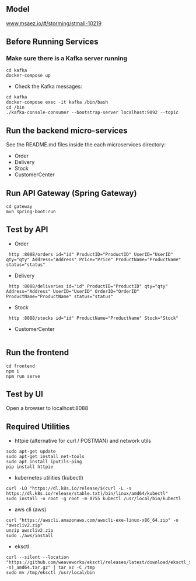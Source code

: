 # 

## Model
www.msaez.io/#/storming/stmall-10219

## Before Running Services
### Make sure there is a Kafka server running
```
cd kafka
docker-compose up
```
- Check the Kafka messages:
```
cd kafka
docker-compose exec -it kafka /bin/bash
cd /bin
./kafka-console-consumer --bootstrap-server localhost:9092 --topic
```

## Run the backend micro-services
See the README.md files inside the each microservices directory:

- Order
- Delivery
- Stock
- CustomerCenter


## Run API Gateway (Spring Gateway)
```
cd gateway
mvn spring-boot:run
```

## Test by API
- Order
```
 http :8088/orders id="id" ProductID="ProductID" UserID="UserID" qty="qty" Address="Address" Price="Price" ProductName="ProductName" status="status" 
```
- Delivery
```
 http :8088/deliveries id="id" ProductID="ProductID" qty="qty" Address="Address" UserID="UserID" OrderID="OrderID" ProductName="ProductName" status="status" 
```
- Stock
```
 http :8088/stocks id="id" ProductName="ProductName" Stock="Stock" 
```
- CustomerCenter
```
```


## Run the frontend
```
cd frontend
npm i
npm run serve
```

## Test by UI
Open a browser to localhost:8088

## Required Utilities

- httpie (alternative for curl / POSTMAN) and network utils
```
sudo apt-get update
sudo apt-get install net-tools
sudo apt install iputils-ping
pip install httpie
```

- kubernetes utilities (kubectl)
```
curl -LO "https://dl.k8s.io/release/$(curl -L -s https://dl.k8s.io/release/stable.txt)/bin/linux/amd64/kubectl"
sudo install -o root -g root -m 0755 kubectl /usr/local/bin/kubectl
```

- aws cli (aws)
```
curl "https://awscli.amazonaws.com/awscli-exe-linux-x86_64.zip" -o "awscliv2.zip"
unzip awscliv2.zip
sudo ./aws/install
```

- eksctl 
```
curl --silent --location "https://github.com/weaveworks/eksctl/releases/latest/download/eksctl_$(uname -s)_amd64.tar.gz" | tar xz -C /tmp
sudo mv /tmp/eksctl /usr/local/bin
```

